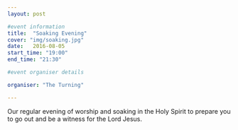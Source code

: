 ```yaml
---
layout: post

#event information
title:  "Soaking Evening"
cover: "img/soaking.jpg"
date:   2016-08-05
start_time: "19:00"
end_time: "21:30"

#event organiser details

organiser: "The Turning"

---
```


Our regular evening of worship and soaking in the Holy Spirit to prepare you to go out and be a witness for the Lord Jesus.
